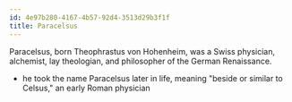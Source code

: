 ```yaml
---
id: 4e97b280-4167-4b57-92d4-3513d29b3f1f
title: Paracelsus
---
```


Paracelsus, born Theophrastus von Hohenheim, was a Swiss physician, alchemist, lay theologian, and philosopher of the German Renaissance.

- he took the name Paracelsus later in life, meaning "beside or similar to Celsus," an early Roman physician
